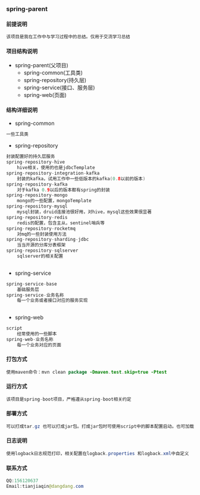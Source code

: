 ### spring-parent
#### 前提说明
```java
该项目是我在工作中与学习过程中的总结。仅用于交流学习总结
```
#### 项目结构说明
- spring-parent(父项目)
    - spring-common(工具类)
    - spring-repository(持久层)
    - spring-service(接口、服务层)
    - spring-web(页面)
    
#### 结构详细说明
- spring-common
```java
一些工具类
```
- spring-repository
```java
封装配置好的持久层服务
spring-repository-hive
    hive相关，使用的也是jdbcTemplate
spring-repository-integration-kafka
    封装的kafka，试用工作中一些低版本的kafka(0.8以前的版本)
spring-repository-kafka
    对于kafka 0.9以后的版本都有spring的封装
spring-repository-mongo
    mongo的一些配置，mongoTemplate 
spring-repository-mysql
    mysql封装，druid连接池很好用，对hive，mysql这些效果很显著
spring-repository-redis
    redis的配置，包含主从，sentinel哨兵等
spring-repository-rocketmq
    对mq的一些封装使用方法
spring-repository-sharding-jdbc
    当当开源的分库分表框架
spring-repository-sqlserver
    sqlserver的相关配置
    
```
- spring-service
```java
spring-service-base
    基础服务层
spring-service-业务名称
    每一个业务或者接口对应的服务实现
        
```

- spring-web
```java
script
    经常使用的一些脚本
spring-web-业务名称
    每一个业务对应的页面
```
#### 打包方式
```java
使用maven命令：mvn clean package -Dmaven.test.skip=true -Ptest
```

#### 运行方式
```java
该项目是spring-boot项目，严格遵从spring-boot相关约定
```
#### 部署方式
```java
可以打成tar.gz 也可以打成jar包。打成jar包时可使用script中的脚本配置启动。也可加载外部配置properties文件
```
#### 日志说明
```java
使用logback日志规范打印，相关配置在logback.properties 和logback.xml中自定义
```
#### 联系方式
```java
QQ:156120637
Email:tianjiaqin@dangdang.com
```    